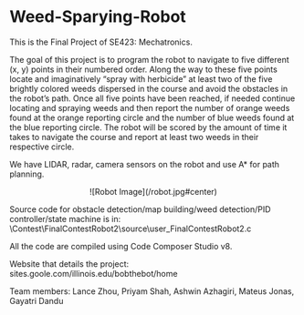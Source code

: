 # Weed-Sparying-Robot
This is the Final Project of SE423: Mechatronics.

The goal of this project is to program the robot to navigate to five different (x, y) points in their numbered order. Along the way to these five points locate and imaginatively “spray with herbicide” at least two of the five brightly colored weeds dispersed in the course and avoid the obstacles in the robot’s path. Once all five points have been reached, if needed continue locating and spraying weeds and then report the number of orange weeds found at the orange reporting circle and the number of blue weeds found at the blue reporting circle. The robot will be scored by the amount of time it takes to navigate the course and report at least two weeds in their respective circle. 

We have LIDAR, radar, camera sensors on the robot and use A* for path planning.

<p align="center">
![Robot Image](/robot.jpg#center)
</p>

Source code for obstacle detection/map building/weed detection/PID controller/state machine is in:
\Contest\FinalContestRobot2\source\user_FinalContestRobot2.c

All the code are compiled using Code Composer Studio v8.

Website that details the project: sites.goole.com/illinois.edu/bobthebot/home

Team members: Lance Zhou, Priyam Shah, Ashwin Azhagiri, Mateus Jonas, Gayatri Dandu
